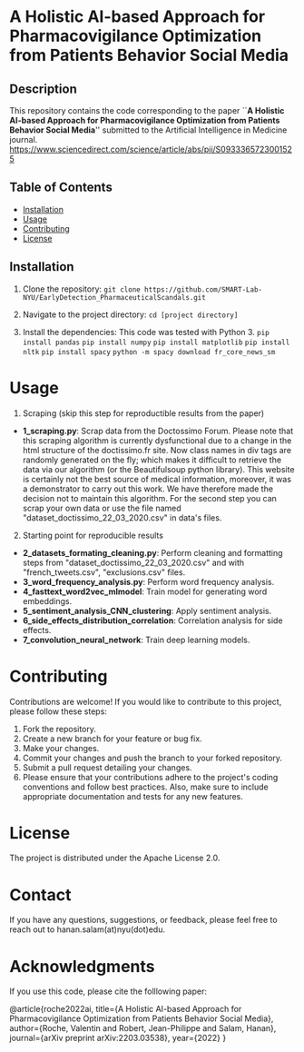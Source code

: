 # A Holistic AI-based Approach for Pharmacovigilance Optimization from Patients Behavior Social Media

## Description

This repository contains the code corresponding to the paper ``**A Holistic AI-based Approach for Pharmacovigilance Optimization from Patients Behavior Social Media**'' submitted to the Artificial Intelligence in Medicine journal. https://www.sciencedirect.com/science/article/abs/pii/S0933365723001525

## Table of Contents

- [Installation](#installation)
- [Usage](#usage)
- [Contributing](#contributing)
- [License](#license)


## Installation
1. Clone the repository:
```git clone https://github.com/SMART-Lab-NYU/EarlyDetection_PharmaceuticalScandals.git```

2. Navigate to the project directory:
```cd [project directory]```

3. Install the dependencies:
This code was tested with Python 3.
```pip install pandas```
```pip install numpy```
```pip install matplotlib```
```pip install nltk```
```pip install spacy```
```python -m spacy download fr_core_news_sm```


# Usage

1. Scraping (skip this step for reproductible results from the paper)

- **1_scraping.py**: Scrap data from the Doctossimo Forum.
Please note that this scraping algorithm is currently dysfunctional due to a change in the html structure of the doctissimo.fr site.
Now class names in div tags are randomly generated on the fly; which makes it difficult to retrieve the data via our algorithm (or the Beautifulsoup python library).
This website is certainly not the best source of medical information, moreover, it was a demonstrator to carry out this work. We have therefore made the decision not to maintain this algorithm.
For the second step you can scrap your own data or use the file named "dataset_doctissimo_22_03_2020.csv" in data's files.

2. Starting point for reproducible results
- **2_datasets_formating_cleaning.py**: Perform cleaning and formatting steps from "dataset_doctissimo_22_03_2020.csv" and with "french_tweets.csv", "exclusions.csv" files.
- **3_word_frequency_analysis.py**: Perform word frequency analysis.
- **4_fasttext_word2vec_mlmodel**: Train model for generating word embeddings. 
- **5_sentiment_analysis_CNN_clustering**: Apply sentiment analysis. 
- **6_side_effects_distribution_correlation**: Correlation analysis for side effects. 
- **7_convolution_neural_network**: Train deep learning models. 

# Contributing

Contributions are welcome! If you would like to contribute to this project, please follow these steps:

1. Fork the repository.
2. Create a new branch for your feature or bug fix.
3. Make your changes.
4. Commit your changes and push the branch to your forked repository.
5. Submit a pull request detailing your changes.
6. Please ensure that your contributions adhere to the project's coding conventions and follow best practices. Also, make sure to include appropriate documentation and tests for any new features.

# License

The project is distributed under the Apache License 2.0. 

# Contact

If you have any questions, suggestions, or feedback, please feel free to reach out to hanan.salam(at)nyu(dot)edu.

# Acknowledgments

If you use this code, please cite the folllowing paper: 

@article{roche2022ai,
  title={A Holistic AI-based Approach for Pharmacovigilance Optimization from Patients Behavior Social Media},
  author={Roche, Valentin and Robert, Jean-Philippe and Salam, Hanan},
  journal={arXiv preprint arXiv:2203.03538},
  year={2022}
}





